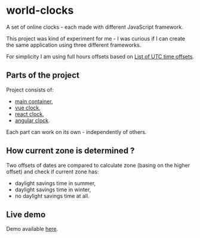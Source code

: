 # world-clocks
A set of online clocks - each made with different JavaScript framework.

This project was kind of experiment for me - I was curious if I can create the same application using three different frameworks.

For simplicity I am using full hours offsets based on [List of UTC time offsets](https://en.wikipedia.org/wiki/List_of_UTC_time_offsets). 

## Parts of the project

Project consists of:

* [main container](/main-container),
* [vue clock](/vue-clock),
* [react clock](/react-clock),
* [angular clock](/angular-clock).

Each part can work on its own - independently of others. 

## How current zone is determined ?

Two offsets of dates are compared to calculate zone (basing on the higher offset) and check if current zone has:

* daylight savings time in summer,
* daylight savings time in winter,
* no daylight savings time at all.

## Live demo

Demo available [here](https://kjuraszek.pl/world-clocks/).
